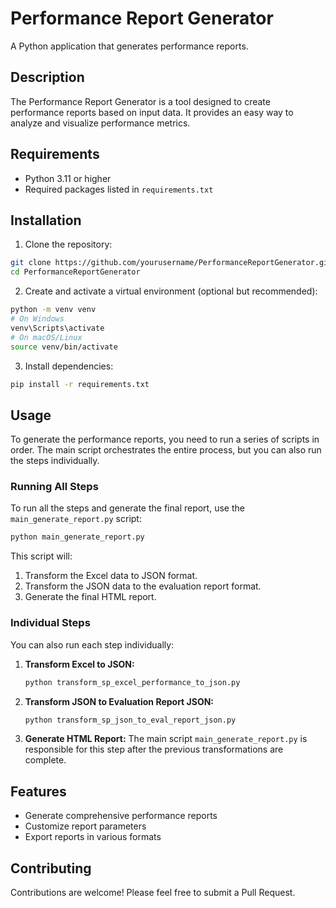 # Performance Report Generator

A Python application that generates performance reports.

## Description

The Performance Report Generator is a tool designed to create performance reports based on input data. It provides an easy way to analyze and visualize performance metrics.

## Requirements

- Python 3.11 or higher
- Required packages listed in `requirements.txt`

## Installation

1. Clone the repository:
  ```bash
  git clone https://github.com/yourusername/PerformanceReportGenerator.git
  cd PerformanceReportGenerator
  ```

2. Create and activate a virtual environment (optional but recommended):
  ```bash
  python -m venv venv
  # On Windows
  venv\Scripts\activate
  # On macOS/Linux
  source venv/bin/activate
  ```

3. Install dependencies:
  ```bash
  pip install -r requirements.txt
  ```

## Usage

To generate the performance reports, you need to run a series of scripts in order. The main script orchestrates the entire process, but you can also run the steps individually.

### Running All Steps

To run all the steps and generate the final report, use the `main_generate_report.py` script:

```bash
python main_generate_report.py
```

This script will:
1. Transform the Excel data to JSON format.
2. Transform the JSON data to the evaluation report format.
3. Generate the final HTML report.

### Individual Steps

You can also run each step individually:

1. **Transform Excel to JSON:**
   ```bash
   python transform_sp_excel_performance_to_json.py
   ```

2. **Transform JSON to Evaluation Report JSON:**
   ```bash
   python transform_sp_json_to_eval_report_json.py
   ```

3. **Generate HTML Report:**
   The main script `main_generate_report.py` is responsible for this step after the previous transformations are complete.

## Features

- Generate comprehensive performance reports
- Customize report parameters
- Export reports in various formats

## Contributing

Contributions are welcome! Please feel free to submit a Pull Request.